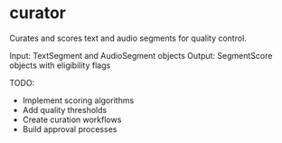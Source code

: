 # curator

Curates and scores text and audio segments for quality control.

Input: TextSegment and AudioSegment objects
Output: SegmentScore objects with eligibility flags

TODO:
- Implement scoring algorithms
- Add quality thresholds
- Create curation workflows
- Build approval processes
